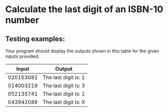 # Calculate the last digit of an ISBN-10 number

## Testing examples:

Your program should display the outputs shown in this table for the given
inputs provided:

| Input     | Output               |
| --------- | -------------------- |
| 020153082 | The last digit is: 1 |
| 014003219 | The last digit is: 3 |
| 052135741 | The last digit is: 1 |
| 043942089 | The last digit is: X |

